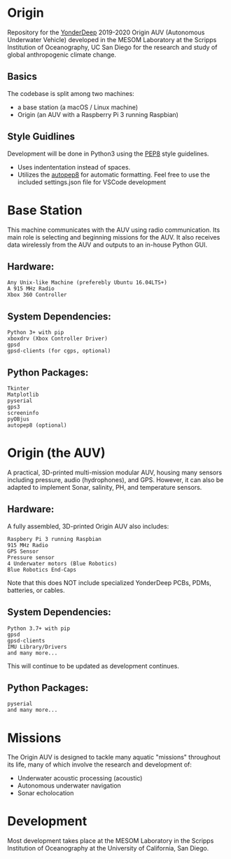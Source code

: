 # Origin
Repository for the [YonderDeep](https://www.yonderdeep.org/) 2019-2020 Origin AUV (Autonomous Underwater Vehicle) developed in the MESOM Laboratory at the Scripps Institution of Oceanography, UC San Diego for the research and study of global anthropogenic climate change.


## Basics
The codebase is split among two machines: 
  * a base station (a macOS / Linux machine)
  * Origin (an AUV with a Raspberry Pi 3 running Raspbian)

## Style Guidlines
Development will be done in Python3 using the [PEP8](https://pep8.org) style guidelines.
  * Uses indententation instead of spaces.
  * Utilizes the [autopep8](https://pypi.org/project/autopep8/0.8/extension) for automatic formatting.
Feel free to use the included settings.json file for VSCode development

# Base Station
This machine communicates with the AUV using radio communication. Its main role is selecting and beginning missions for the AUV. It also receives data wirelessly from the AUV and outputs to an in-house Python GUI.

## Hardware:
    Any Unix-like Machine (preferebly Ubuntu 16.04LTS+)
    A 915 MHz Radio
    Xbox 360 Controller

## System Dependencies:
    Python 3+ with pip
    xboxdrv (Xbox Controller Driver)
    gpsd
    gpsd-clients (for cgps, optional)

## Python Packages:
    Tkinter
    Matplotlib
    pyserial
    gps3
    screeninfo
    pyOBjus
    autopep8 (optional)

# Origin (the AUV)
A practical, 3D-printed multi-mission modular AUV, housing many sensors including pressure, audio (hydrophones), and GPS. However, it can also be adapted to implement Sonar, salinity, PH, and temperature sensors.

## Hardware:
A fully assembled, 3D-printed Origin AUV also includes:

    Raspbery Pi 3 running Raspbian
    915 MHz Radio
    GPS Sensor
    Pressure sensor
    4 Underwater motors (Blue Robotics)
    Blue Robotics End-Caps

Note that this does NOT include specialized YonderDeep PCBs, PDMs, batteries, or cables.

## System Dependencies:
    Python 3.7+ with pip
    gpsd
    gpsd-clients
    IMU Library/Drivers
    and many more...
This will continue to be updated as development continues.

## Python Packages:
    pyserial
    and many more...
    
# Missions
The Origin AUV is designed to tackle many aquatic "missions" throughout its life, many of which involve the research and development of:

  * Underwater acoustic processing (acoustic)
  * Autonomous underwater navigation
  * Sonar echolocation 

# Development
Most development takes place at the MESOM Laboratory in the Scripps Institution of Oceanography at the University of California, San Diego.

